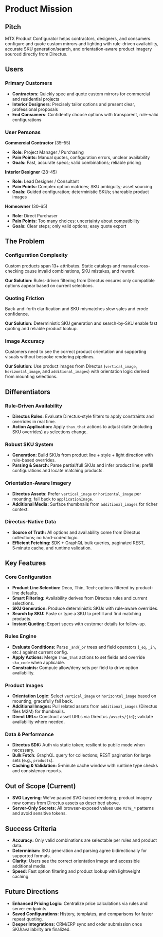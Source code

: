 # Product Mission

## Pitch

MTX Product Configurator helps contractors, designers, and consumers configure and quote custom mirrors and lighting with rule-driven availability, accurate SKU generation/search, and orientation-aware product imagery sourced directly from Directus.

## Users

### Primary Customers

- **Contractors**: Quickly spec and quote custom mirrors for commercial and residential projects
- **Interior Designers**: Precisely tailor options and present clear, professional proposals
- **End Consumers**: Confidently choose options with transparent, rule-valid configurations

### User Personas

**Commercial Contractor** (35–55)
- **Role:** Project Manager / Purchasing
- **Pain Points:** Manual quotes, configuration errors, unclear availability
- **Goals:** Fast, accurate specs; valid combinations; reliable pricing

**Interior Designer** (28–45)
- **Role:** Lead Designer / Consultant
- **Pain Points:** Complex option matrices; SKU ambiguity; asset sourcing
- **Goals:** Guided configuration; deterministic SKUs; shareable product images

**Homeowner** (30–65)
- **Role:** Direct Purchaser
- **Pain Points:** Too many choices; uncertainty about compatibility
- **Goals:** Clear steps; only valid options; easy quote export

## The Problem

### Configuration Complexity
Custom products span 13+ attributes. Static catalogs and manual cross-checking cause invalid combinations, SKU mistakes, and rework.

**Our Solution:** Rules-driven filtering from Directus ensures only compatible options appear based on current selections.

### Quoting Friction
Back-and-forth clarification and SKU mismatches slow sales and erode confidence.

**Our Solution:** Deterministic SKU generation and search-by-SKU enable fast quoting and reliable product lookup.

### Image Accuracy
Customers need to see the correct product orientation and supporting visuals without bespoke rendering pipelines.

**Our Solution:** Use product images from Directus (`vertical_image`, `horizontal_image`, and `additional_images`) with orientation logic derived from mounting selections.

## Differentiators

### Rule-Driven Availability
- **Directus Rules:** Evaluate Directus-style filters to apply constraints and overrides in real time.
- **Action Application:** Apply `than_that` actions to adjust state (including SKU overrides) as selections change.

### Robust SKU System
- **Generation:** Build SKUs from product line + style + light direction with rule-based overrides.
- **Parsing & Search:** Parse partial/full SKUs and infer product line; prefill configurations and locate matching products.

### Orientation-Aware Imagery
- **Directus Assets:** Prefer `vertical_image` or `horizontal_image` per mounting; fall back to `applicationImage`.
- **Additional Media:** Surface thumbnails from `additional_images` for richer context.

### Directus-Native Data
- **Source of Truth:** All options and availability come from Directus collections; no hard-coded logic.
- **Efficient Fetching:** SDK + GraphQL bulk queries, paginated REST, 5‑minute cache, and runtime validation.

## Key Features

### Core Configuration
- **Product Line Selection:** Deco, Thin, Tech; options filtered by product-line defaults.
- **Smart Filtering:** Availability derives from Directus rules and current selections.
- **SKU Generation:** Produce deterministic SKUs with rule-aware overrides.
- **Search by SKU:** Paste or type a SKU to prefill and find matching products.
- **Instant Quoting:** Export specs with customer details for follow-up.

### Rules Engine
- **Evaluate Conditions:** Parse `_and`/`_or` trees and field operators (`_eq`, `_in`, etc.) against current config.
- **Apply Actions:** Merge `than_that` actions to set fields and override `sku_code` when applicable.
- **Constraints:** Compute allow/deny sets per field to drive option availability.

### Product Images
- **Orientation Logic:** Select `vertical_image` or `horizontal_image` based on mounting; gracefully fall back.
- **Additional Images:** Pull related assets from `additional_images` (Directus files M2M) for thumbnails.
- **Direct URLs:** Construct asset URLs via Directus `/assets/{id}`; validate availability where needed.

### Data & Performance
- **Directus SDK:** Auth via static token; resilient to public mode when necessary.
- **Bulk Fetch:** GraphQL query for collections; REST pagination for large sets (e.g., `products`).
- **Caching & Validation:** 5‑minute cache window with runtime type checks and consistency reports.

## Out of Scope (Current)
- **SVG Layering:** We’ve paused SVG-based rendering; product imagery now comes from Directus assets as described above.
- **Server-Only Secrets:** All browser-exposed values use `VITE_*` patterns and avoid sensitive tokens.

## Success Criteria
- **Accuracy:** Only valid combinations are selectable per rules and product data.
- **Determinism:** SKU generation and parsing agree bidirectionally for supported formats.
- **Clarity:** Users see the correct orientation image and accessible additional media.
- **Speed:** Fast option filtering and product lookup with lightweight caching.

## Future Directions
- **Enhanced Pricing Logic:** Centralize price calculations via rules and server endpoints.
- **Saved Configurations:** History, templates, and comparisons for faster repeat quoting.
- **Deeper Integrations:** CRM/ERP sync and order submission once SKU/availability are finalized.
